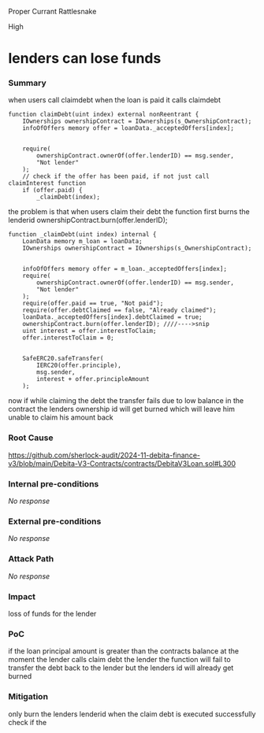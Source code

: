 Proper Currant Rattlesnake

High

# lenders can lose funds

### Summary

when users call claimdebt when the loan is paid it calls claimdebt

    function claimDebt(uint index) external nonReentrant {
        IOwnerships ownershipContract = IOwnerships(s_OwnershipContract);
        infoOfOffers memory offer = loanData._acceptedOffers[index];


        require(
            ownershipContract.ownerOf(offer.lenderID) == msg.sender,
            "Not lender"
        );
        // check if the offer has been paid, if not just call claimInterest function
        if (offer.paid) {
            _claimDebt(index);

the problem is that when users claim their debt the function first burns the lenderid  ownershipContract.burn(offer.lenderID);



    function _claimDebt(uint index) internal {
        LoanData memory m_loan = loanData;
        IOwnerships ownershipContract = IOwnerships(s_OwnershipContract);


        infoOfOffers memory offer = m_loan._acceptedOffers[index];
        require(
            ownershipContract.ownerOf(offer.lenderID) == msg.sender,
            "Not lender"
        );
        require(offer.paid == true, "Not paid");
        require(offer.debtClaimed == false, "Already claimed");
        loanData._acceptedOffers[index].debtClaimed = true;
        ownershipContract.burn(offer.lenderID); ////---->snip 
        uint interest = offer.interestToClaim;
        offer.interestToClaim = 0;


        SafeERC20.safeTransfer(
            IERC20(offer.principle),
            msg.sender,
            interest + offer.principleAmount
        );

now if while claiming the debt the transfer fails due to low balance in the contract the lenders ownership id will get burned which will leave him unable to claim his amount back

### Root Cause

https://github.com/sherlock-audit/2024-11-debita-finance-v3/blob/main/Debita-V3-Contracts/contracts/DebitaV3Loan.sol#L300

### Internal pre-conditions

_No response_

### External pre-conditions

_No response_

### Attack Path

_No response_

### Impact

loss of funds for the lender

### PoC



if the loan principal amount is greater than the contracts balance at the moment the lender calls claim debt the lender
the function will fail to transfer the debt back to the lender but the lenders id will already get burned

### Mitigation

only burn the lenders lenderid when the claim debt is executed successfully  check if the 